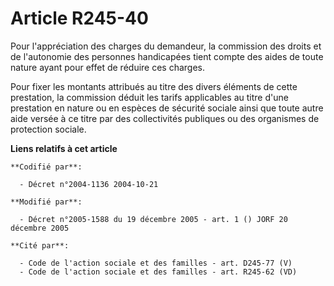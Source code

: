 # Article R245-40

Pour l'appréciation des charges du demandeur, la commission des droits et de l'autonomie des personnes handicapées tient
compte des aides de toute nature ayant pour effet de réduire ces charges.

Pour fixer les montants attribués au titre des divers éléments de cette prestation, la commission déduit les tarifs
applicables au titre d'une prestation en nature ou en espèces de sécurité sociale ainsi que toute autre aide versée à ce
titre par des collectivités publiques ou des organismes de protection sociale.

**Liens relatifs à cet article**

	**Codifié par**:

	  - Décret n°2004-1136 2004-10-21

	**Modifié par**:

	  - Décret n°2005-1588 du 19 décembre 2005 - art. 1 () JORF 20 décembre 2005

	**Cité par**:

	  - Code de l'action sociale et des familles - art. D245-77 (V)
	  - Code de l'action sociale et des familles - art. R245-62 (VD)
